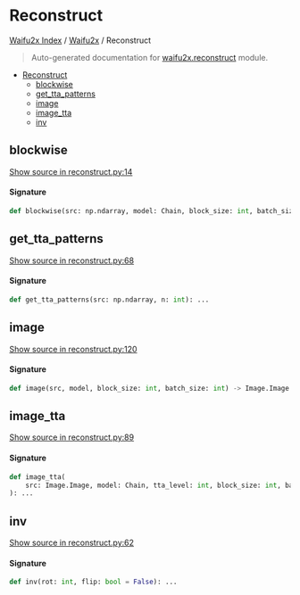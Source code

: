 # Reconstruct

[Waifu2x Index](../README.md#waifu2x-index) / [Waifu2x](./index.md#waifu2x) / Reconstruct

> Auto-generated documentation for [waifu2x.reconstruct](../../../waifu2x/reconstruct.py) module.

- [Reconstruct](#reconstruct)
  - [blockwise](#blockwise)
  - [get_tta_patterns](#get_tta_patterns)
  - [image](#image)
  - [image_tta](#image_tta)
  - [inv](#inv)

## blockwise

[Show source in reconstruct.py:14](../../../waifu2x/reconstruct.py#L14)

#### Signature

```python
def blockwise(src: np.ndarray, model: Chain, block_size: int, batch_size: int): ...
```



## get_tta_patterns

[Show source in reconstruct.py:68](../../../waifu2x/reconstruct.py#L68)

#### Signature

```python
def get_tta_patterns(src: np.ndarray, n: int): ...
```



## image

[Show source in reconstruct.py:120](../../../waifu2x/reconstruct.py#L120)

#### Signature

```python
def image(src, model, block_size: int, batch_size: int) -> Image.Image: ...
```



## image_tta

[Show source in reconstruct.py:89](../../../waifu2x/reconstruct.py#L89)

#### Signature

```python
def image_tta(
    src: Image.Image, model: Chain, tta_level: int, block_size: int, batch_size: int
): ...
```



## inv

[Show source in reconstruct.py:62](../../../waifu2x/reconstruct.py#L62)

#### Signature

```python
def inv(rot: int, flip: bool = False): ...
```